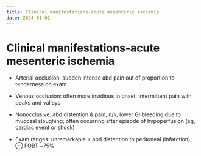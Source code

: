 ```yaml
---
title: Clinical manifestations-acute mesenteric ischemia
date: 2024-01-01
---
```


# Clinical manifestations-acute mesenteric ischemia

* Arterial occlusion: sudden intense abd pain out of proportion to tenderness on exam

* Venous occlusion: often more insidious in onset, intermittent pain with peaks and valleys

* Nonocclusive: abd distention & pain, n/v, lower GI bleeding due to mucosal sloughing; often occurring after episode of hypoperfusion (eg, cardiac event or shock)

* Exam ranges: unremarkable ± abd distention to peritoneal (infarction); ⊕ FOBT ~75%
